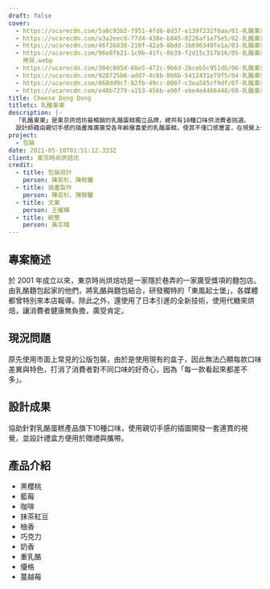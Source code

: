 ```yaml
---
draft: false
cover:
  - https://ucarecdn.com/5a8c93b2-f951-4fd6-8d37-e139f232f0aa/01-乳酪東東-各種口味盒子的展示.webp
  - https://ucarecdn.com/a3a2eecd-77d4-438e-b845-0226af1e75e5/02-乳酪東東-各種口味盒子的堆疊展示.webp
  - https://ucarecdn.com/46f26838-210f-42a9-8bdd-3b696340fe1a/03-乳酪東東-外包裝堆疊展示.webp
  - https://ucarecdn.com/96e8f621-1c9b-41fc-8b39-f2d15c317b16/05-乳酪東東-抹茶口味打開情境
    拷貝.webp
  - https://ucarecdn.com/304c805d-68e5-472c-9b6d-2bceb5c951db/06-乳酪東東-10種口味的插畫繪製過程動畫.webp
  - https://ucarecdn.com/928725b6-add7-4c8b-866b-5412431e79f5/04-乳酪東東-三種類的口味示意圖.webp
  - https://ucarecdn.com/068dd9c7-82fb-49cc-8007-c3ea585cf9df/07-乳酪東東-包裝展示合併動畫.webp
  - https://ucarecdn.com/e40b7279-a153-456b-a90f-ebe4e4466448/08-乳酪東東_基本系統.webp
title: Cheese Dong Dong
titletc: 乳酪東東
description: |-
  「乳酪東東」是東京烘焙坊最暢銷的乳酪蛋糕獨立品牌，總共有10種口味供消費者挑選。
  設計師藉由親切手感的插畫推廣廣受各年齡層喜愛的乳酪蛋糕，使其不僅口感豐富，在視覺上也可以充滿驚喜感。
project:
  - 包裝
date: 2021-05-10T01:51:12.333Z
client: 東京時尚烘焙坊
credit:
  - title: 包裝設計
    person: 陳奕杉、陳郁馨
  - title: 插畫製作
    person: 陳奕杉、陳郁馨
  - title: 文案
    person: 王耀輝
  - title: 統整
    person: 黃宗瑋
---
```


## 專案簡述
於 2001 年成立以來，東京時尚烘焙坊是一家隱於巷弄的一家廣受獎項的麵包店。由乳酪麵包起家的他們，將乳酪與麵包結合，研發獨特的「東風起士堡」，各媒體都曾特別來本店報導。除此之外，還使用了日本引進的全新技術，使用代糖來烘焙，讓消費者健康無負擔，廣受肯定。

## 現況問題
原先使用市面上常見的公版包裝，由於是使用現有的盒子，因此無法凸顯每款口味差異與特色，打消了消費者對不同口味的好奇心，因為「每一款看起來都差不多」。

## 設計成果
協助針對乳酪蛋糕產品旗下10種口味，使用親切手感的插圖開發一套連貫的視覺，並設計禮盒方便用於贈禮與攜帶。
## 產品介紹

* 黑櫻桃
* 藍莓
* 咖啡
* 抹茶紅豆
* 柚香
* 巧克力
* 奶香
* 重乳酪
* 優格
* 蔓越莓

